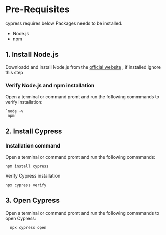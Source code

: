 


# Pre-Requisites

cypress requires below Packages needs to be installed.

-   Node.js
-   npm

## 1\. Install Node.js

Downloadd and install Node.js from the [official website](https://nodejs.org/en) , if installed ignore this step

### Verify Node.js and npm installation

Open a terminal or command promt and run the following commmands to verify installation:

```
`node -v 
 npm` 

```

## 2\. Install Cypress

### Installation command

Open a terminal or command promt and run the following commmands:

```
npm install cypress

```

Verify Cypress installation

```
npx cypress verify

```

## 3\. Open Cypress

Open a terminal or command promt and run the following commmands to open Cypress:

```
  npx cypress open

```

<!--stackedit_data:
eyJoaXN0b3J5IjpbMTM4OTQzNTA0MV19
-->